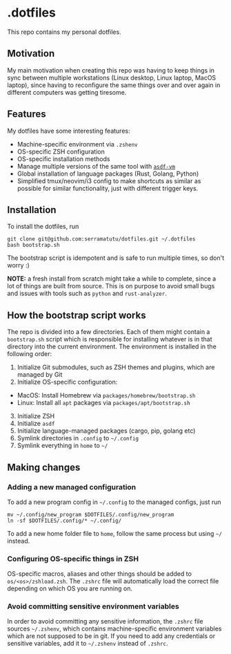 # .dotfiles
This repo contains my personal dotfiles.

## Motivation
My main motivation when creating this repo was having to keep things in sync between multiple workstations (Linux desktop, Linux laptop, MacOS laptop), since having to reconfigure the same things over and over again in different computers was getting tiresome.

## Features
My dotfiles have some interesting features:
- Machine-specific environment via `.zshenv`
- OS-specific ZSH configuration
- OS-specific installation methods
- Manage multiple versions of the same tool with [`asdf-vm`](https://asdf-vm.com/)
- Global installation of language packages (Rust, Golang, Python)
- Simplified tmux/neovim/i3 config to make shortcuts as similar as possible for similar functionality, just with different trigger keys.

## Installation
To install the dotfiles, run
```
git clone git@github.com:serramatutu/dotfiles.git ~/.dotfiles
bash bootstrap.sh
```
The bootstrap script is idempotent and is safe to run multiple times, so don't worry :)

**NOTE:** a fresh install from scratch might take a while to complete, since a lot of things are built from source. This is on purpose to avoid small bugs and issues with tools such as `python` and `rust-analyzer`.

## How the bootstrap script works
The repo is divided into a few directories. Each of them might contain a `bootstrap.sh` script which is responsible for installing whatever is in that directory into the current environment. The environment is installed in the following order:
1. Initialize Git submodules, such as ZSH themes and plugins, which are managed by Git
2. Initialize OS-specific configuration:
  - MacOS: Install Homebrew via `packages/homebrew/bootstrap.sh`
  - Linux: Install all `apt` packages via `packages/apt/bootstrap.sh`
3. Initialize ZSH 
4. Initialize `asdf`
5. Initialize language-managed packages (cargo, pip, golang etc)
6. Symlink directories in `.config` to `~/.config`
7. Symlink everything in `home` to `~/`

## Making changes 

### Adding a new managed configuration
To add a new program config in `~/.config` to the managed configs, just run
```
mv ~/.config/new_program $DOTFILES/.config/new_program
ln -sf $DOTFILES/.config/* ~/.config/
```

To add a new home folder file to `home`, follow the same process but using `~/` instead.

### Configuring OS-specific things in ZSH
OS-specific macros, aliases and other things should be added to `os/<os>/zshload.zsh`. The `.zshrc` file will automatically load the correct file depending on which OS you are running on.

### Avoid committing sensitive environment variables
In order to avoid committing any sensitive information, the `.zshrc` file sources `~/.zshenv`, which contains machine-specific environment variables which are not supposed to be in git. If you need to add any credentials or sensitive variables, add it to `~/.zshenv` instead of `.zshrc`.

